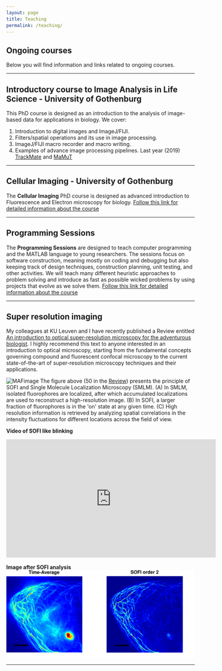 ```yaml
---
layout: page
title: Teaching
permalink: /teaching/
---
```


## Ongoing courses

Below you will find information and links related to ongoing courses.
* * *
## [](#header-1)Introductory course to Image Analysis in Life Science - University of Gothenburg
This PhD course is designed as an introduction to the analysis of image-based data for applications in biology. We cover:
1. Introduction to digital images and ImageJ/FIJI.
2. Filters/spatial operations and its use in image processing.
3. ImageJ/FIJI macro recorder and macro writing.
4. Examples of advance image processing pipelines. Last year (2019) [TrackMate](https://imagej.net/TrackMate) and [MaMuT](https://imagej.net/MaMuT)

* * *
## [](#header-2)Cellular Imaging - University of Gothenburg
The **Cellular Imaging** PhD course is designed as advanced introduction to Fluorescence and Electron microscopy for biology.
[Follow this link for detailed information about the course](/cellularimaging)
* * *
## [](#header-3)Programming Sessions
The **Programming Sessions** are designed to teach computer programming and the MATLAB language to young researchers. The sessions focus on software construction, meaning mostly on coding and debugging but also keeping track of design techniques, construction planning, unit testing, and other activities. We will teach many different heuristic approaches to problem solving and introduce as fast as possible wicked problems by using projects that evolve as we solve them.
[Follow this link for detailed information about the course](/programmingsessions)
* * *
## [](#header-4)Super resolution imaging
My colleagues at KU Leuven and I have recently published a Review entitled [An introduction to optical super-resolution microscopy for the adventurous biologist](http://iopscience.iop.org/article/10.1088/2050-6120/aaae0c/meta). I highly recommend this text to anyone interested in an introduction to optical microscopy, starting from the fundamental concepts governing compound and fluorescent confocal microscopy to the current state-of-the-art of super-resolution microscopy techniques and their applications.

![MAFimage](http://iopscience.iop.org/2050-6120/6/2/022003/downloadHRFigure/figure/mafaaae0cf50)
The figure above (50 in the [Review](http://iopscience.iop.org/article/10.1088/2050-6120/aaae0c/meta)) presents the principle of SOFI and Single Molecule Localization Microscopy (SMLM). (A) In SMLM, isolated fluorophores are localized, after which accumulated localizations are used to reconstruct a high-resolution image. (B) In SOFI, a larger fraction of fluorophores is in the 'on' state at any given time. (C) High resolution information is retrieved by analyzing spatial correlations in the intensity fluctuations for different locations across the field of view.

**Video of SOFI like blinking**

<iframe width="560" height="315" src="https://www.youtube.com/embed/hykdsLkdiE8" frameborder="0" gesture="media" allow="encrypted-media" allowfullscreen></iframe>

**Image after SOFI analysis**
![image1](/assets/images/SOFI/SOFI4web.svg "SOFI image")
* * *
